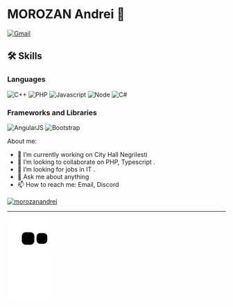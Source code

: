 # MOROZAN Andrei 👋

[![Gmail](https://img.shields.io/badge/%20-Send%20Mail-black?color=14171A&labelColor=ef5350&logo=gmail&logoColor=ffffff)](mailto:andreimorozantiberiu@gmail.com?subject=From%20GitHub&body=Hi,%20there.%20Found%20you%20from%20GitHub.)


## 🛠️ Skills

### Languages

![C++](https://img.shields.io/badge/c++-%2300599C.svg?style=for-the-badge&logo=c%2B%2B&logoColor=white)
![PHP](https://img.shields.io/badge/php-%23777BB4.svg?style=for-the-badge&logo=php&logoColor=white)
![Javascript](https://img.shields.io/badge/JavaScript-323330?style=for-the-badge&logo=javascript&logoColor=F7DF1E)
![Node](https://img.shields.io/badge/Node.js-339933?style=for-the-badge&logo=node-dot-js&logoColor=white)
![C#](https://img.shields.io/badge/c%23-%23239120.svg?style=for-the-badge&logo=c-sharp&logoColor=white)

### Frameworks and Libraries
![AngularJS](https://img.shields.io/badge/Angular-JS-red)
![Bootstrap](https://img.shields.io/badge/Bootstrap-563D7C?style=for-the-badge&logo=bootstrap&logoColor=white)

About me:

- 🔭 I’m currently working on City Hall Negrilesti
- 👯 I’m looking to collaborate on PHP, Typescript .
- 🤔 I’m looking for jobs in IT .
- 💬 Ask me about anything
- 📫 How to reach me: Email, Discord


<a href="">
  <img align="center" src="https://github-readme-stats.vercel.app/api?username=Tananez&show_icons=true&theme=radical" alt="morozanandrei"/>
</a>

<hr>

<p>
  <img src="https://github.com/manjurulhoque/manjurulhoque/raw/output/github-contribution-grid-snake.svg" alt="snake"></center>
</p>
